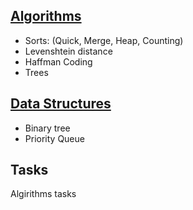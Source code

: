 ## [Algorithms](https://stepik.org/course/217/syllabus)
* Sorts: (Quick, Merge, Heap, Counting)
* Levenshtein distance
* Haffman Coding
* Trees


## [Data Structures](https://stepik.org/course/1547/syllabus)
* Binary tree
* Priority Queue

## Tasks
Algirithms tasks
